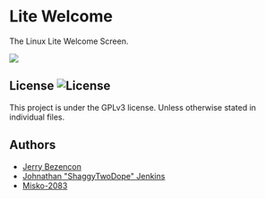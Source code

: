 Lite Welcome
=================

The Linux Lite Welcome Screen.

![](http://imgur.com/oqypuTb.png)

## License ![License](https://img.shields.io/badge/license-GPLv3-green.svg)

This project is under the GPLv3 license. Unless otherwise stated in individual files.

## Authors
- [Jerry Bezencon](https://github.com/linuxlite/)
- [Johnathan "ShaggyTwoDope" Jenkins](https://github.com/shaggytwodope/)
- [Misko-2083](https://github.com/Misko-2083/)

